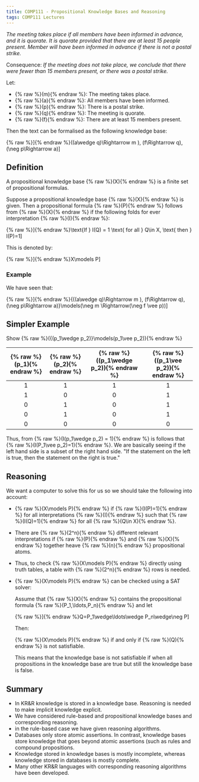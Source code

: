 ```yaml
---
title: COMP111 - Propositional Knowledge Bases and Reasoning
tags: COMP111 Lectures
---
```

*The meeting takes place if all members have been informed in advance, and it is quorate. It is quorate provided that there are at least 15 people present. Member will have been informed in advance if there is not a postal strike.*

Consequence: *If the meeting does not take place, we conclude that there were fewer than 15 members present, or there was a postal strike.*

Let: 

* {% raw %}\(m\){% endraw %}: The meeting takes place.
* {% raw %}\(a\){% endraw %}: All members have been informed.
* {% raw %}\(p\){% endraw %}: There is a postal strike.
* {% raw %}\(q\){% endraw %}: The meeting is quorate.
* {% raw %}\(f\){% endraw %}: There are at least 15 members present.

Then the text can be formalised as the following knowledge base:

{% raw %}\]{% endraw %}((a\wedge q)\Rightarrow m ), (f\Rightarrow q), (\neg p\Rightarrow a)\]

## Definition
A propositional knowledge base {% raw %}\(X\){% endraw %} is a finite set of propositional formulas. 

Suppose a propositional knowledge base {% raw %}\(X\){% endraw %} is given. Then a propositional formula {% raw %}\(P\){% endraw %} follows from {% raw %}\(X\){% endraw %} if the following folds for ever interpretation {% raw %}\(I\){% endraw %}:

{% raw %}\]{% endraw %}\text{If } I(Q) = 1 \text{ for all } Q\in X, \text{ then } I(P)=1\]

This is denoted by:

{% raw %}\]{% endraw %}X\models P\]

### Example
We have seen that:

{% raw %}\]{% endraw %}\{((a\wedge q)\Rightarrow m ), (f\Rightarrow q), (\neg p\Rightarrow a)\}\models(\neg m \Rightarrow(\neg f \vee p))\]

## Simpler Example
Show {% raw %}\(\{(p_1\wedge p_2)\}\models(p_1\vee p_2)\){% endraw %}

| {% raw %}\(p_1\){% endraw %} | {% raw %}\(p_2\){% endraw %} | {% raw %}\((p_1\wedge p_2)\){% endraw %} | {% raw %}\((p_1\vee p_2)\){% endraw %} |
| :-: | :-: | :-: | :-: |
| 1 | 1 | 1 | 1 |
| 1 | 0 | 0 | 1|
| 0 | 1 | 0 | 1| 
| 0 | 1 | 0 | 1|
| 0 | 0 | 0 | 0| 

Thus, from {% raw %}\(I(p_1\wedge p_2) = 1\){% endraw %} is follows that {% raw %}\(I(P_1\vee p_2)=1\){% endraw %}. We are basically seeing if the left hand side is a subset of the right hand side. "If the statement on the left is true, then the statement on the right is true."

## Reasoning 
We want a computer to solve this for us so we should take the following into account:

* {% raw %}\(X\models P\){% endraw %} if {% raw %}\(I(P)=1\){% endraw %} for all interpretations {% raw %}\(I\){% endraw %} such that {% raw %}\(I(Q)=1\){% endraw %} for all {% raw %}\(Q\in X\){% endraw %}.
* There are {% raw %}\(2^n\){% endraw %} different relevant interpretations if {% raw %}\(P\){% endraw %} and {% raw %}\(X\){% endraw %} together heave {% raw %}\(n\){% endraw %} propositional atoms.
* Thus, to check {% raw %}\(X\models P\){% endraw %} directly using truth tables, a table with {% raw %}\(2^n\){% endraw %} rows is needed.
* {% raw %}\(X\models P\){% endraw %} can be checked using a SAT solver:

	Assume that {% raw %}\(X\){% endraw %} contains the propositional formula {% raw %}\(P_1,\ldots,P_n\){% endraw %} and let
	
	{% raw %}\]{% endraw %}Q=P_1\wedge\ldots\wedge P_n\wedge\neg P\]
	
	Then:
	
	{% raw %}\(X\models P\){% endraw %} if and only if {% raw %}\(Q\){% endraw %} is not satisfiable.
	
	This means that the knowledge base is not satisfiable if when all propositions in the knowledge base are true but still the knowledge base is false.
	
## Summary
* In KR&R knowledge is stored in a knowledge base. Reasoning is needed to make implicit knowledge explicit.
* We have considered rule-based and propositional knowledge bases and corresponding reasoning.
* in the rule-based case we have given reasoning algorithms.
* Databases only store atomic assertions. In contrast, knowledge bases store knowledge that goes beyond atomic assertions (such as rules and compound propositions.
* Knowledge stored in knowledge bases is mostly incomplete, whereas knowledge stored in databases is mostly complete.
* Many other KR&R languages with corresponding reasoning algorithms have been developed.
